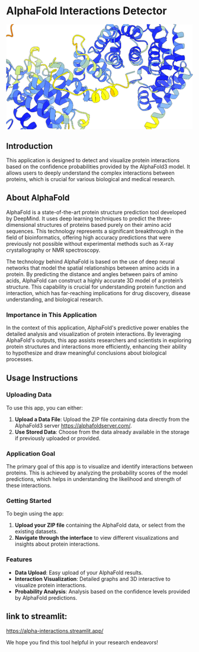 # AlphaFold Interactions Detector
![Screenshot](./assets/image1.png "App Screenshot")

## Introduction
This application is designed to detect and visualize protein interactions based on the confidence probabilities provided by the AlphaFold3 model. It allows users to deeply understand the complex interactions between proteins, which is crucial for various biological and medical research.

## About AlphaFold

AlphaFold is a state-of-the-art protein structure prediction tool developed by DeepMind. It uses deep learning techniques to predict the three-dimensional structures of proteins based purely on their amino acid sequences. This technology represents a significant breakthrough in the field of bioinformatics, offering high accuracy predictions that were previously not possible without experimental methods such as X-ray crystallography or NMR spectroscopy.

The technology behind AlphaFold is based on the use of deep neural networks that model the spatial relationships between amino acids in a protein. By predicting the distance and angles between pairs of amino acids, AlphaFold can construct a highly accurate 3D model of a protein’s structure. This capability is crucial for understanding protein function and interaction, which has far-reaching implications for drug discovery, disease understanding, and biological research.

### Importance in This Application
In the context of this application, AlphaFold's predictive power enables the detailed analysis and visualization of protein interactions. By leveraging AlphaFold's outputs, this app assists researchers and scientists in exploring protein structures and interactions more efficiently, enhancing their ability to hypothesize and draw meaningful conclusions about biological processes.

## Usage Instructions

### Uploading Data
To use this app, you can either:
1. **Upload a Data File**: Upload the ZIP file containing data directly from the AlphaFold3 server https://alphafoldserver.com/.
2. **Use Stored Data**: Choose from the data already available in the storage if previously uploaded or provided.

### Application Goal
The primary goal of this app is to visualize and identify interactions between proteins. This is achieved by analyzing the probability scores of the model predictions, which helps in understanding the likelihood and strength of these interactions.

### Getting Started
To begin using the app:
1. **Upload your ZIP file** containing the AlphaFold data, or select from the existing datasets.
2. **Navigate through the interface** to view different visualizations and insights about protein interactions.

### Features
- **Data Upload**: Easy upload of your AlphaFold results.
- **Interaction Visualization**: Detailed graphs  and 3D interactive to visualize protein interactions.
- **Probability Analysis**: Analysis based on the confidence levels provided by AlphaFold predictions.

## link to streamlit:
https://alpha-interactions.streamlit.app/

We hope you find this tool helpful in your research endeavors!
